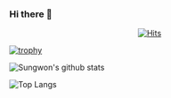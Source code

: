 ### Hi there 👋

<div align=center>
	
[![Hits](https://hits.seeyoufarm.com/api/count/incr/badge.svg?url=https%3A%2F%2Fgithub.com%2Fsungwon-097)](https://hits.seeyoufarm.com)
	
</div>

[![trophy](https://github-profile-trophy.vercel.app/?username=sungwon-097&theme=chalk&row=1&column=7)](https://github.com/ryo-ma/github-profile-trophy)

![Sungwon's github stats](https://github-readme-stats.vercel.app/api?username=sungwon-097&show_icons=true&theme=dark)

![Top Langs](https://github-readme-stats.vercel.app/api/top-langs/?username=sungwon-097&layout=compact&theme=dark)


